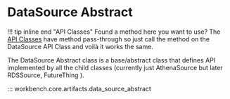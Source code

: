 # DataSource Abstract

!!! tip inline end "API Classes"
    Found a method here you want to use? The [API Classes](../../api_classes/overview.md) have method pass-through so just call the method on the DataSource API Class and voilà it works the same.

The DataSource Abstract class is a base/abstract class that defines API implemented by all the child classes (currently just AthenaSource but later RDSSource, FutureThing ).

::: workbench.core.artifacts.data_source_abstract
